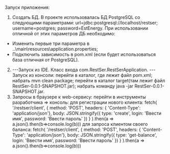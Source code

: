 Запуск приложения: 
1. Создать БД. В проекте использовалась БД PostgreSQL со следующими параметрами: 
   url=jdbc:postgresql://localhost/restser; 
   username=postgres; 
   password=EstEnergy. 
  При использовании отличной от этих параметров ДБ необходимо: 
  * Изменить первые три параметра в ..\main\resources\application.properties;
  * Подключить зависимость в pom.xml (если будет использоваться база отличная от PostgreSQL).
2. ---Запуск из IDE. Класс входа com.RestSer.RestSerApplication. 
   ---Запуск из консоли: перейти в каталог, где лежит файл pom.xml; набрать mvn clean package; 
        перейти в каталог target(там лежит файл RestSer-0.0.1-SNAPSHOT.jar); набрать команду java -jar RestSer-0.0.1-SNAPSHOT.jar.
3. Запросы в браузере к web-сервису: перейти в инструменты разработчика => консоль: 
  для регистрации нового клиента: 
fetch(
'/restser/client', 
{
method: 'POST', 
headers: { 'Content-Type': 'application/json'}, 
body: JSON.stringify({ type: 'create', login: 'Ввести имя', password: 'Ввести пароль' })
}
).then(a => a.json().then(b=>console.log(b))) 
  для запроса клиентом своего баланса:
fetch(
'/restser/client', 
{
method: 'POST', 
headers: { 'Content-Type': 'application/json'}, 
body: JSON.stringify({ type: 'get-balance', login: 'Ввести имя', password: 'Ввести пароль' })
}
).then(a => a.json().then(b=>console.log(b))) 
